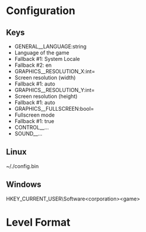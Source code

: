 # Configuration

## Keys
 * GENERAL__LANGUAGE:string
  * Language of the game
  * Fallback #1: System Locale
  * Fallback #2: en
 * GRAPHICS__RESOLUTION_X:int=
  * Screen resolution (width)
  * Fallback #1: auto
 * GRAPHICS__RESOLUTION_Y:int=
  * Screen resolution (height)
  * Fallback #1: auto
 * GRAPHICS__FULLSCREEN:bool=
  * Fullscreen mode
  * Fallback #1: true
 * CONTROL__...
 * SOUND__...

## Linux
~/.<game>/config.bin

## Windows
HKEY_CURRENT_USER\Software\<corporation>\<game>

# Level Format
